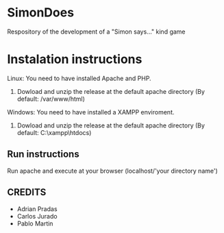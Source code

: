 # SimonDoes
Respository of the development of a "Simon says..." kind game

# Instalation instructions
Linux: You need to have installed Apache and PHP.
  1. Dowload and unzip the release at the default apache directory (By default: /var/www/html)
  
Windows: You need to have installed a XAMPP enviroment.
  1. Dowload and unzip the release at the default apache directory (By default: C:\xampp\htdocs)

## Run instructions
Run apache and execute at your browser (localhost/'your directory name')

## CREDITS
 - Adrian Pradas
 - Carlos Jurado
 - Pablo Martin
